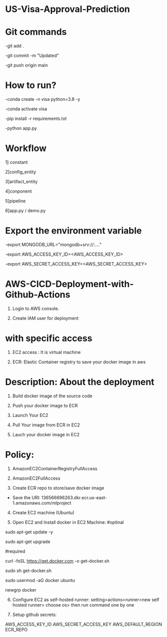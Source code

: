
# US-Visa-Approval-Prediction


# Git commands

-git add .

-git commit -m "Updated"

-git push origin main

# How to run?

-conda create -n visa python=3.8 -y

-conda activate visa

-pip install -r requirements.txt

-python app.py

# Workflow

1] constant

2]config_entity

3]artifact_entity

4]conponent

5]pipeline

6]app.py / demo.py

# Export the environment variable

-export MONGODB_URL="mongodb+srv://<username>:<password>...."

-export AWS_ACCESS_KEY_ID=<AWS_ACCESS_KEY_ID>

-export AWS_SECRET_ACCESS_KEY=<AWS_SECRET_ACCESS_KEY>

# AWS-CICD-Deployment-with-Github-Actions

1. Login to AWS console.

2. Create IAM user for deployment

# with specific access

1. EC2 access : It is virtual machine

2. ECR: Elastic Container registry to save your docker image in aws


# Description: About the deployment

1. Build docker image of the source code

2. Push your docker image to ECR

3. Launch Your EC2 

4. Pull Your image from ECR in EC2

5. Lauch your docker image in EC2

# Policy:

1. AmazonEC2ContainerRegistryFullAccess

2. AmazonEC2FullAccess

3. Create ECR repo to store/save docker image

- Save the URI: 136566696263.dkr.ecr.us-east-1.amazonaws.com/mlproject

4. Create EC2 machine (Ubuntu)

5. Open EC2 and Install docker in EC2 Machine:
#optinal

sudo apt-get update -y

sudo apt-get upgrade

#required

curl -fsSL https://get.docker.com -o get-docker.sh

sudo sh get-docker.sh

sudo usermod -aG docker ubuntu

newgrp docker

6. Configure EC2 as self-hosted runner:
setting>actions>runner>new self hosted runner> choose os> then run command one by one

7. Setup github secrets:

AWS_ACCESS_KEY_ID
AWS_SECRET_ACCESS_KEY
AWS_DEFAULT_REGION
ECR_REPO
